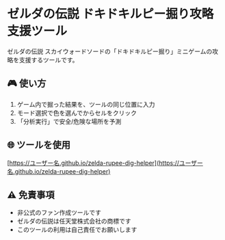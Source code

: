 # ゼルダの伝説 ドキドキルピー掘り攻略支援ツール

ゼルダの伝説 スカイウォードソードの「ドキドキルピー掘り」ミニゲームの攻略を支援するツールです。

## 🎮 使い方

1. ゲーム内で掘った結果を、ツールの同じ位置に入力
2. モード選択で色を選んでからセルをクリック
3. 「分析実行」で安全/危険な場所を予測

## 🌐 ツールを使用

[https://ユーザー名.github.io/zelda-rupee-dig-helper](https://ユーザー名.github.io/zelda-rupee-dig-helper)

## ⚠️ 免責事項

- 非公式のファン作成ツールです
- ゼルダの伝説は任天堂株式会社の商標です
- このツールの利用は自己責任でお願いします

